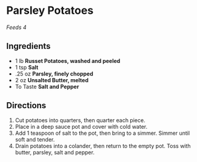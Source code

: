 # Parsley Potatoes
*Feeds 4*

## Ingredients

- 1 lb **Russet Potatoes, washed and peeled**
- 1 tsp **Salt**
- .25 oz **Parsley, finely chopped**
- 2 oz **Unsalted Butter, melted**
- To Taste **Salt and Pepper**

## Directions

1. Cut potatoes into quarters, then quarter each piece.
2. Place in a deep sauce pot and cover with cold water. 
3. Add 1 teaspoon of salt to the pot, then bring to a simmer. Simmer until soft and tender.
4. Drain potatoes into a colander, then return to the empty pot. Toss with butter, parsley, salt and pepper.
